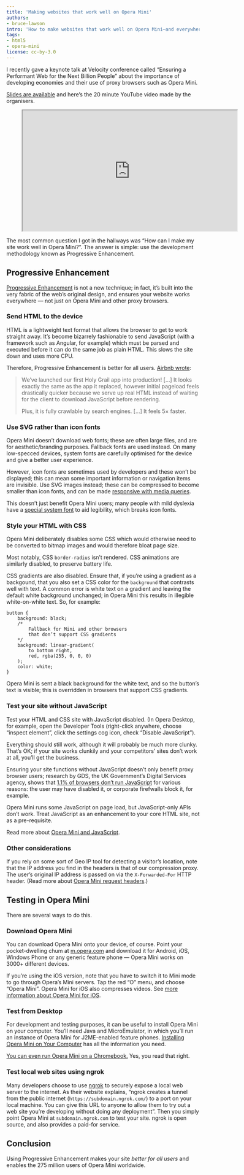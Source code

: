 ```yaml
---
title: 'Making websites that work well on Opera Mini'
authors:
- bruce-lawson
intro: 'How to make websites that work well on Opera Mini—and everywhere else!'
tags:
- html5
- opera-mini
license: cc-by-3.0
---
```


I recently gave a keynote talk at Velocity conference called “Ensuring a Performant Web for the Next Billion People” about the importance of developing economies and their use of proxy browsers such as Opera Mini.

[Slides are available](https://brucelawson.github.io/talks/2015/velocity/) and here’s the 20 minute YouTube video made by the organisers.

<figure block="figure">
	<iframe elem="media" width="560" height="315" src="https://www.youtube.com/embed/BHO70H9tvqo" allowfullscreen></iframe>
</figure>

The most common question I got in the hallways was “How can I make my site work well in Opera Mini?”. The answer is simple: use the development methodology known as Progressive Enhancement.

## Progressive Enhancement

[Progressive Enhancement](http://christianheilmann.com/2015/02/18/progressive-enhancement-is-not-about-javascript-availability/) is not a new technique; in fact, it’s built into the very fabric of the web’s original design, and ensures your website works everywhere — not just on Opera Mini and other proxy browsers.

### Send HTML to the device

HTML is a lightweight text format that allows the browser to get to work straight away. It’s become bizarrely fashionable to send JavaScript (with a framework such as Angular, for example) which must be parsed and executed before it can do the same job as plain HTML. This slows the site down and uses more CPU.

Therefore, Progressive Enhancement is better for all users. [Airbnb wrote](http://nerds.airbnb.com/weve-launched-our-first-nodejs-app-to-product/):

> We’ve launched our first Holy Grail app into production! […] It looks exactly the same as the app it replaced, however initial pageload feels drastically quicker because we serve up real HTML instead of waiting for the client to download JavaScript before rendering.
>
> Plus, it is fully crawlable by search engines. […] It feels 5× faster.

### Use SVG rather than icon fonts

Opera Mini doesn’t download web fonts; these are often large files, and are for aesthetic/branding purposes. Fallback fonts are used instead. On many low-specced devices, system fonts are carefully optimised for the device and give a better user experience.

However, icon fonts are sometimes used by developers and these won’t be displayed; this can mean some important information or navigation items are invisible. Use SVG images instead; these can be compressed to become smaller than icon fonts, and can be made [responsive with media queries](https://dev.opera.com/blog/how-media-queries-allow-you-to-optimize-svg-icons-for-several-sizes/).

This doesn’t just benefit Opera Mini users; many people with mild dyslexia have a [special system font](http://en.wikipedia.org/wiki/Dyslexie#Research) to aid legibility, which breaks icon fonts.

### Style your HTML with CSS

Opera Mini deliberately disables some CSS which would otherwise need to be converted to bitmap images and would therefore bloat page size.

Most notably, CSS `border-radius` isn’t rendered. CSS animations are similarly disabled, to preserve battery life.

CSS gradients are also disabled. Ensure that, if you’re using a gradient as a backgound, that you also set a CSS color for the `background` that contrasts well with text. A common error is white text on a gradient and leaving the default white background unchanged; in Opera Mini this results in illegible white-on-white text. So, for example:

	button {
		background: black;
		/*
			Fallback for Mini and other browsers
			that don’t support CSS gradients
		*/
		background: linear-gradient(
			to bottom right,
			red, rgba(255, 0, 0, 0)
		);
		color: white;
	}

Opera Mini is sent a black background for the white text, and so the button’s text is visible; this is overridden in browsers that support CSS gradients.

### Test your site without JavaScript

Test your HTML and CSS site with JavaScript disabled. (In Opera Desktop, for example, open the Developer Tools (right-click anywhere, choose “inspect element”, click the settings cog icon, check “Disable JavaScript”).

Everything should still work, although it will probably be much more clunky. That’s OK; if your site works clunkily and your competitors’ sites don’t work at all, you’ll get the business.

Ensuring your site functions without JavaScript doesn’t only benefit proxy browser users; research by GDS, the UK Government’s Digital Services agency, shows that [1.1% of browsers don’t run JavaScript](https://gds.blog.gov.uk/2013/10/21/how-many-people-are-missing-out-on-javascript-enhancement/) for various reasons: the user may have disabled it, or corporate firefwalls block it, for example.

Opera Mini runs some JavaScript on page load, but JavaScript-only APIs don’t work. Treat JavaScript as an enhancement to your core HTML site, not as a pre-requisite.

Read more about [Opera Mini and JavaScript](https://dev.opera.com/articles/opera-mini-and-javascript/).

### Other considerations

If you rely on some sort of Geo IP tool for detecting a visitor’s location, note that the IP address you find in the headers is that of our compression proxy. The user’s original IP address is passed on via the `X-Forwarded-For` HTTP header. (Read more about [Opera Mini request headers](/articles/opera-mini-request-headers/).)

## Testing in Opera Mini

There are several ways to do this.

### Download Opera Mini

You can download Opera Mini onto your device, of course. Point your pocket-dwelling chum at [m.opera.com](http://m.opera.com/) and download it for Android, iOS, Windows Phone or any generic feature phone — Opera Mini works on 3000+ different devices.

If you’re using the iOS version, note that you have to switch it to Mini mode to go through Opera’s Mini servers. Tap the red “O” menu, and choose “Opera Mini”. Opera Mini for iOS also compresses videos. See [more information about Opera Mini for iOS](https://dev.opera.com/blog/opera-mini-8-for-ios/).

### Test from Desktop

For development and testing purposes, it can be useful to install Opera Mini on your computer. You’ll need Java and MicroEmulator, in which you’ll run an instance of Opera Mini for J2ME-enabled feature phones. [Installing Opera Mini on Your Computer](https://dev.opera.com/articles/installing-opera-mini-on-your-computer/) has all the information you need.

[You can even run Opera Mini on a Chromebook.](https://dev.opera.com/articles/opera-mini-chrome-os/) Yes, you read that right.

### Test local web sites using ngrok

Many developers choose to use [ngrok](https://ngrok.com/) to securely expose a local web server to the internet. As their website explains, “ngrok creates a tunnel from the public internet (`https://subdomain.ngrok.com/`) to a port on your local machine. You can give this URL to anyone to allow them to try out a web site you’re developing without doing any deployment”. Then you simply point Opera Mini at `subdomain.ngrok.com` to test your site. ngrok is open source, and also provides a paid-for service.

## Conclusion

Using Progressive Enhancement makes your site *better for all users* and enables the 275 million users of Opera Mini worldwide.
